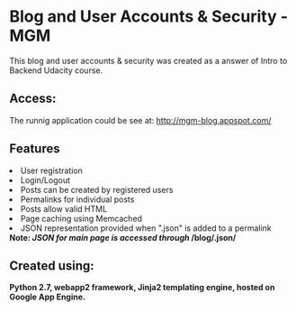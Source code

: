 # Blog and User Accounts & Security - MGM
This blog and user accounts & security was created as a answer of Intro to Backend Udacity course.

## Access:
The runnig application could be see at: http://mgm-blog.appspot.com/

## Features
  <li>User registration</li>
  <li>Login/Logout</li>
  <li>Posts can be created by registered users</li>
  <li>Permalinks for individual posts</li>
  <li>Posts allow valid HTML</li>
  <li>Page caching using Memcached</li>
  <li>JSON representation provided when ".json" is added to a permalink</li>
  <b>Note:<b> <i>JSON for main page is accessed through</i> <b>/blog/.json/<b>

## Created using:
 Python 2.7, webapp2 framework, Jinja2 templating engine, hosted on Google App Engine.
